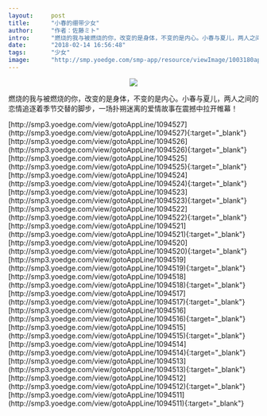 ```yaml
---
layout:     post
title:      "小春的绷带少女"
author:     "作者：佐藤ミト"
intro:      "燃烧的我与被燃烧的你，改变的是身体，不变的是内心。小春与夏儿，两人之间的恋情追逐着季节交替的脚步，一场扑朔迷离的爱情故事在震撼中拉开帷幕！"
date:       "2018-02-14 16:56:48"
tags:       "少女"
image:      "http://smp.yoedge.com/smp-app/resource/viewImage/1003180appline.png"
---
```

<div style="text-align: center">
<p><img src="http://smp.yoedge.com/smp-app/resource/viewImage/1003180appline.png"/></p>
</div>
<p class="post-meta">
<span>燃烧的我与被燃烧的你，改变的是身体，不变的是内心。小春与夏儿，两人之间的恋情追逐着季节交替的脚步，一场扑朔迷离的爱情故事在震撼中拉开帷幕！</span>
</p>
[http://smp3.yoedge.com/view/gotoAppLine/1094527](http://smp3.yoedge.com/view/gotoAppLine/1094527){:target="_blank"}
[http://smp3.yoedge.com/view/gotoAppLine/1094526](http://smp3.yoedge.com/view/gotoAppLine/1094526){:target="_blank"}
[http://smp3.yoedge.com/view/gotoAppLine/1094525](http://smp3.yoedge.com/view/gotoAppLine/1094525){:target="_blank"}
[http://smp3.yoedge.com/view/gotoAppLine/1094524](http://smp3.yoedge.com/view/gotoAppLine/1094524){:target="_blank"}
[http://smp3.yoedge.com/view/gotoAppLine/1094523](http://smp3.yoedge.com/view/gotoAppLine/1094523){:target="_blank"}
[http://smp3.yoedge.com/view/gotoAppLine/1094522](http://smp3.yoedge.com/view/gotoAppLine/1094522){:target="_blank"}
[http://smp3.yoedge.com/view/gotoAppLine/1094521](http://smp3.yoedge.com/view/gotoAppLine/1094521){:target="_blank"}
[http://smp3.yoedge.com/view/gotoAppLine/1094520](http://smp3.yoedge.com/view/gotoAppLine/1094520){:target="_blank"}
[http://smp3.yoedge.com/view/gotoAppLine/1094519](http://smp3.yoedge.com/view/gotoAppLine/1094519){:target="_blank"}
[http://smp3.yoedge.com/view/gotoAppLine/1094518](http://smp3.yoedge.com/view/gotoAppLine/1094518){:target="_blank"}
[http://smp3.yoedge.com/view/gotoAppLine/1094517](http://smp3.yoedge.com/view/gotoAppLine/1094517){:target="_blank"}
[http://smp3.yoedge.com/view/gotoAppLine/1094516](http://smp3.yoedge.com/view/gotoAppLine/1094516){:target="_blank"}
[http://smp3.yoedge.com/view/gotoAppLine/1094515](http://smp3.yoedge.com/view/gotoAppLine/1094515){:target="_blank"}
[http://smp3.yoedge.com/view/gotoAppLine/1094514](http://smp3.yoedge.com/view/gotoAppLine/1094514){:target="_blank"}
[http://smp3.yoedge.com/view/gotoAppLine/1094513](http://smp3.yoedge.com/view/gotoAppLine/1094513){:target="_blank"}
[http://smp3.yoedge.com/view/gotoAppLine/1094512](http://smp3.yoedge.com/view/gotoAppLine/1094512){:target="_blank"}
[http://smp3.yoedge.com/view/gotoAppLine/1094511](http://smp3.yoedge.com/view/gotoAppLine/1094511){:target="_blank"}


